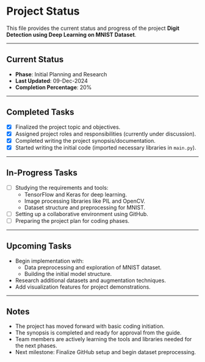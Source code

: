 # Project Status

This file provides the current status and progress of the project **Digit Detection using Deep Learning on MNIST Dataset**.

---

## Current Status
- **Phase**: Initial Planning and Research
- **Last Updated**: 09-Dec-2024
- **Completion Percentage**: 20%

---

## Completed Tasks
- [x] Finalized the project topic and objectives.
- [x] Assigned project roles and responsibilities (currently under discussion).
- [x] Completed writing the project synopsis/documentation.
- [x] Started writing the initial code (imported necessary libraries in `main.py`).

---

## In-Progress Tasks
- [ ] Studying the requirements and tools:
  - TensorFlow and Keras for deep learning.
  - Image processing libraries like PIL and OpenCV.
  - Dataset structure and preprocessing for MNIST.
- [ ] Setting up a collaborative environment using GitHub.
- [ ] Preparing the project plan for coding phases.

---

## Upcoming Tasks
- Begin implementation with:
  - Data preprocessing and exploration of MNIST dataset.
  - Building the initial model structure.
- Research additional datasets and augmentation techniques.
- Add visualization features for project demonstrations.

---

## Notes
- The project has moved forward with basic coding initiation.
- The synopsis is completed and ready for approval from the guide.
- Team members are actively learning the tools and libraries needed for the next phases.
- Next milestone: Finalize GitHub setup and begin dataset preprocessing.


